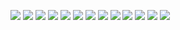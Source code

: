 ![](20201022-%20(1).png)
![](20201022-%20(2).png)
![](20201022-%20(3).png)
![](20201022-%20(4).png)
![](20201022-%20(5).png)
![](20201022-%20(6).png)
![](20201022-%20(7).png)
![](20201022-%20(8).png)
![](20201022-%20(9).png)
![](20201022-%20(10).png)
![](20201022-%20(11).png)
![](20201022-%20(12).png)
![](20201022-%20(13).png)